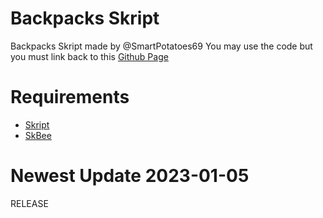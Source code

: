 # Backpacks Skript
Backpacks Skript made by @SmartPotatoes69
You may use the code but you must link back to this <a href="https://github.com/SmartPotatoes69/">Github Page</a>

# **Requirements**

- <a href="https://github.com/SkriptLang/Skript/releases">Skript</a>
- <a href="https://github.com/ShaneBeee/SkBee/releases">SkBee</a>

# **Newest Update** 2023-01-05
RELEASE
